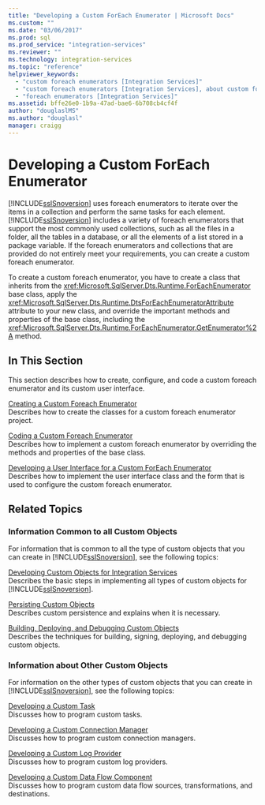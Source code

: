 ```yaml
---
title: "Developing a Custom ForEach Enumerator | Microsoft Docs"
ms.custom: ""
ms.date: "03/06/2017"
ms.prod: sql
ms.prod_service: "integration-services"
ms.reviewer: ""
ms.technology: integration-services
ms.topic: "reference"
helpviewer_keywords: 
  - "custom foreach enumerators [Integration Services]"
  - "custom foreach enumerators [Integration Services], about custom foreach enumerators"
  - "foreach enumerators [Integration Services]"
ms.assetid: bffe26e0-1b9a-47ad-bae6-6b708cb4cf4f
author: "douglaslMS"
ms.author: "douglasl"
manager: craigg
---
```

# Developing a Custom ForEach Enumerator
  [!INCLUDE[ssISnoversion](../../../includes/ssisnoversion-md.md)] uses foreach enumerators to iterate over the items in a collection and perform the same tasks for each element. [!INCLUDE[ssISnoversion](../../../includes/ssisnoversion-md.md)] includes a variety of foreach enumerators that support the most commonly used collections, such as all the files in a folder, all the tables in a database, or all the elements of a list stored in a package variable. If the foreach enumerators and collections that are provided do not entirely meet your requirements, you can create a custom foreach enumerator.  
  
 To create a custom foreach enumerator, you have to create a class that inherits from the <xref:Microsoft.SqlServer.Dts.Runtime.ForEachEnumerator> base class, apply the <xref:Microsoft.SqlServer.Dts.Runtime.DtsForEachEnumeratorAttribute> attribute to your new class, and override the important methods and properties of the base class, including the <xref:Microsoft.SqlServer.Dts.Runtime.ForEachEnumerator.GetEnumerator%2A> method.  
  
## In This Section  
 This section describes how to create, configure, and code a custom foreach enumerator and its custom user interface.  
  
 [Creating a Custom Foreach Enumerator](../../../integration-services/extending-packages-custom-objects/foreach-enumerator/creating-a-custom-foreach-enumerator.md)  
 Describes how to create the classes for a custom foreach enumerator project.  
  
 [Coding a Custom Foreach Enumerator](../../../integration-services/extending-packages-custom-objects/foreach-enumerator/coding-a-custom-foreach-enumerator.md)  
 Describes how to implement a custom foreach enumerator by overriding the methods and properties of the base class.  
  
 [Developing a User Interface for a Custom ForEach Enumerator](../../../integration-services/extending-packages-custom-objects/foreach-enumerator/developing-a-user-interface-for-a-custom-foreach-enumerator.md)  
 Describes how to implement the user interface class and the form that is used to configure the custom foreach enumerator.  
  
## Related Topics  
  
### Information Common to all Custom Objects  
 For information that is common to all the type of custom objects that you can create in [!INCLUDE[ssISnoversion](../../../includes/ssisnoversion-md.md)], see the following topics:  
  
 [Developing Custom Objects for Integration Services](../../../integration-services/extending-packages-custom-objects/developing-custom-objects-for-integration-services.md)  
 Describes the basic steps in implementing all types of custom objects for [!INCLUDE[ssISnoversion](../../../includes/ssisnoversion-md.md)].  
  
 [Persisting Custom Objects](../../../integration-services/extending-packages-custom-objects/persisting-custom-objects.md)  
 Describes custom persistence and explains when it is necessary.  
  
 [Building, Deploying, and Debugging Custom Objects](../../../integration-services/extending-packages-custom-objects/building-deploying-and-debugging-custom-objects.md)  
 Describes the techniques for building, signing, deploying, and debugging custom objects.  
  
### Information about Other Custom Objects  
 For information on the other types of custom objects that you can create in [!INCLUDE[ssISnoversion](../../../includes/ssisnoversion-md.md)], see the following topics:  
  
 [Developing a Custom Task](../../../integration-services/extending-packages-custom-objects/task/developing-a-custom-task.md)  
 Discusses how to program custom tasks.  
  
 [Developing a Custom Connection Manager](../../../integration-services/extending-packages-custom-objects/connection-manager/developing-a-custom-connection-manager.md)  
 Discusses how to program custom connection managers.  
  
 [Developing a Custom Log Provider](../../../integration-services/extending-packages-custom-objects/log-provider/developing-a-custom-log-provider.md)  
 Discusses how to program custom log providers.  
  
 [Developing a Custom Data Flow Component](../../../integration-services/extending-packages-custom-objects/data-flow/developing-a-custom-data-flow-component.md)  
 Discusses how to program custom data flow sources, transformations, and destinations.  
 
